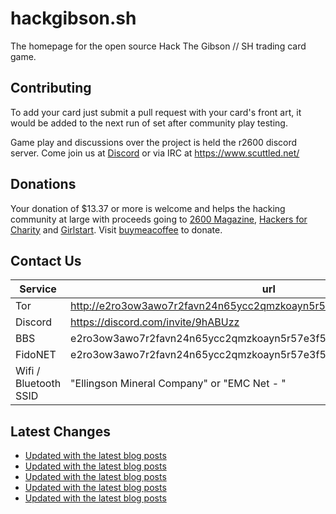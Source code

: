# hackgibson.sh
The homepage for the open source Hack The Gibson // SH trading card game.


## Contributing

To add your card just submit a pull request with your card's front art, it would be added to the next run of set after community play testing.

Game play and discussions over the project is held the r2600 discord server. Come join us at [Discord](https://discord.com/invite/9hABUzz) or via IRC at https://www.scuttled.net/


## Donations

Your donation of $13.37 or more is welcome and helps the hacking community at large with proceeds going to [2600 Magazine](https://2600.com/), [Hackers for Charity](https://hackersforcharity.org) and [Girlstart](https://girlstart.org).  Visit [buymeacoffee](https://www.buymeacoffee.com/hackgibson.sh) to donate.


## Contact Us

Service | url
-|-
Tor | http://e2ro3ow3awo7r2favn24n65ycc2qmzkoayn5r57e3f56nvjwdcgg32ad.onion
Discord | https://discord.com/invite/9hABUzz
BBS | e2ro3ow3awo7r2favn24n65ycc2qmzkoayn5r57e3f56nvjwdcgg32ad.onion:23
FidoNET | e2ro3ow3awo7r2favn24n65ycc2qmzkoayn5r57e3f56nvjwdcgg32ad.onion:24554
Wifi / Bluetooth SSID | "Ellingson Mineral Company" or "EMC Net - <fidonet address>"

## Latest Changes
<!-- BLOG-POST-LIST:START -->
- [Updated with the latest blog posts](https://github.com/DFW2600/hackgibson.sh/commit/45c4e83f32e570e3a816a4455e56b344f030229d)
- [Updated with the latest blog posts](https://github.com/DFW2600/hackgibson.sh/commit/f2c6261cbd6f563518dc742f13ab253a5e87191d)
- [Updated with the latest blog posts](https://github.com/DFW2600/hackgibson.sh/commit/55d1671b72a860c1990608434fb4cc8a2e0f3cf7)
- [Updated with the latest blog posts](https://github.com/DFW2600/hackgibson.sh/commit/1a2b5c592edc06053d8a30b560c0fa3ab3198e64)
- [Updated with the latest blog posts](https://github.com/DFW2600/hackgibson.sh/commit/ca1e757d2a50cdb3c6eaf4aaacb1bce6c0af1e88)
<!-- BLOG-POST-LIST:END -->
